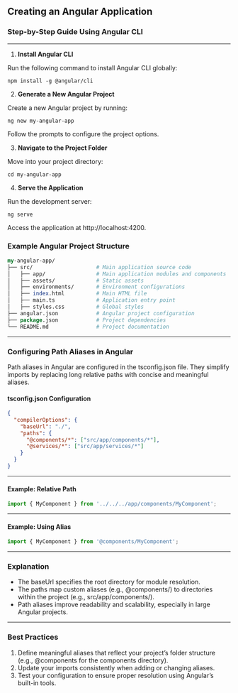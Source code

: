 ## Creating an Angular Application

### Step-by-Step Guide Using Angular CLI
---

1. **Install Angular CLI**

Run the following command to install Angular CLI globally:

```shell
npm install -g @angular/cli
```
2. **Generate a New Angular Project**

Create a new Angular project by running:

```shell
ng new my-angular-app
```

Follow the prompts to configure the project options.

3. **Navigate to the Project Folder**

Move into your project directory:

```shell
cd my-angular-app
```

4. **Serve the Application**

Run the development server:

```shell
ng serve
```

Access the application at http://localhost:4200.

### Example Angular Project Structure

```perl
my-angular-app/
├── src/                    # Main application source code
│   ├── app/                # Main application modules and components
│   ├── assets/             # Static assets
│   ├── environments/       # Environment configurations
│   ├── index.html          # Main HTML file
│   ├── main.ts             # Application entry point
│   ├── styles.css          # Global styles
├── angular.json            # Angular project configuration
├── package.json            # Project dependencies
└── README.md               # Project documentation
```

---

### Configuring Path Aliases in Angular

Path aliases in Angular are configured in the tsconfig.json file. They simplify imports by replacing long relative paths with concise and meaningful aliases.

#### tsconfig.json Configuration

```json
{
  "compilerOptions": {
    "baseUrl": "./",
    "paths": {
      "@components/*": ["src/app/components/*"],
      "@services/*": ["src/app/services/*"]
    }
  }
}
```

---

#### Example: Relative Path

```typescript
import { MyComponent } from '../../../app/components/MyComponent';
```

---

#### Example: Using Alias

```typescript
import { MyComponent } from '@components/MyComponent';
```

---

### Explanation

- The baseUrl specifies the root directory for module resolution.
- The paths map custom aliases (e.g., @components/) to directories within the project (e.g., src/app/components/).
- Path aliases improve readability and scalability, especially in large Angular projects.

---

### Best Practices

1. Define meaningful aliases that reflect your project’s folder structure (e.g., @components for the components directory).
2. Update your imports consistently when adding or changing aliases.
3. Test your configuration to ensure proper resolution using Angular’s built-in tools.
